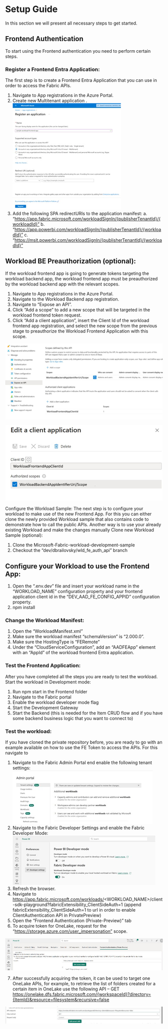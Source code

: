 
# Setup Guide

In this section we will present all necessary steps to get started. 

## Frontend Authentication
To start using the Frontend authentication you need to perform certain steps.

### Register a Frontend Entra Application:
The first step is to create a Frontend Entra Application that you can use in order to access the Fabric APIs. 
1. Navigate to App registrations in the Azure Portal.
2.	Create new Multitenant application .
 ![Setup Step 1](./media/Setup-EntraApp-Registration.jpg)
3.	Add the following SPA redirectURIs to the application manifest:
a.	“https://app.fabric.microsoft.com/workloadSignIn/{publisherTenantId}/{workloadId}”
b.	“https://app.powerbi.com/workloadSignIn/{publisherTenantId}/{workloadId}”
c.	“https://msit.powerbi.com/workloadSignIn/{publisherTenantId}/{workloadId}”


## Workload BE Preauthorization (optional):
If the workload frontend app is going to generate tokens targeting the workload backend app, the workload frontend app must be preauthorized by the workload backend app with the relevant scopes.
1.	Navigate to App registrations in the Azure Portal.
2.	Navigate to the Workload Backend app registration.
3.	Navigate to “Expose an API”.
4.	Click “Add a scope” to add a new scope that will be targeted in the workload frontend token request.
5.	Click “Add a client application”, insert the Client Id of the workload frontend app registration, and select the new scope from the previous stage to preauthorize the Workload Frontend Application with this scope.  

 ![BE Preuthorization](./media/Setup-EntraApp-PreauthBE.jpg)

 ![Edit Client App](./media/Setup-EntraApp-Edit-Client-app.jpg)
 
Configure the Workload Sample:
The next step is to configure your workload to make use of the new Frontend App. For this you can either clone the newly provided Workload sample that also contains code to demonstrate how to call the public APIs. Another way is to use your already existing Workload and make the changes manually 
Clone new Workload Sample (optional):
1.	Clone the Microsoft-Fabric-workload-development-sample
2.	Checkout the “dev/dbrailovsky/wld_fe_auth_api” branch


## Configure your Workload to use the Frontend App: 
1.	Open the “.env.dev” file and insert your workload name in the “WORKLOAD_NAME” configuration property and your frontend application client id in the “DEV_AAD_FE_CONFIG_APPID” configuration property.
2.	npm install

### Change the Workload Manifest:
1.	Open the “WorkloadManifest.xml”
2.	Make sure the  workload manifest “schemaVersion” is “2.000.0”.
3.	Make sure the HostingType is “FERemote”
4.	Under the “CloudServiceConfiguration”, add an “AADFEApp” element with an “AppId” of the workload frontend Entra application.
 
### Test the Frontend Application:
After you have completed all the steps you are ready to test the workload. 
Start the workload in Development mode: 
1.	Run npm start in the Frontend folder
2.	Navigate to the Fabric portal
3.	Enable the workload developer mode flag
4.	Start the Development Gateway
5.	Start the Backend (this is needed for the Item CRUD flow and if you have some backend business logic that you want to connect to)

### Test the workload: 
If you have cloned the private repository before, you are ready to go with an example available on how to use the FE Token to access the APIs. For this navigate to 
1.	Navigate to the Fabric Admin Portal end enable the following tenant settings:
  ![Setup Test](./media/Setup-Test-1.jpg)
2.	Navigate to the Fabric Developer Settings and enable the Fabric Developer Mode:
   ![Setup Test](./media/Setup-Test-2.jpg)
3.	Refresh the browser.
4.	Navigate to https://app.fabric.microsoft.com/workloads/<WORKLOAD_NAME>/client-sdk-playground?fabricExtensibility_ClientSideAuth=1
(append fabricExtensibility_ClientSideAuth=1 to url in order to enable ClientAuthentication API in PrivatePreview)
5.	Open the “Frontend Authentication (Private-Preview)” tab
6.	To acquire token for OneLake, request for the “https://storage.azure.com/user_impersonation” scope.

  ![Setup Test](./media/Setup-Test-3.jpg)
 
7.	After successfully acquiring the token, it can be used to target one OneLake APIs, for example, to retrieve the list of folders created for a certain item in OneLake use the following API – GET https://onelake.dfs.fabric.microsoft.com/{workspaceId}?directory={ItemId}&resource=filesystem&recursive=false
 
  ![Setup Test](./media/Setup-Test-4.jpg)
